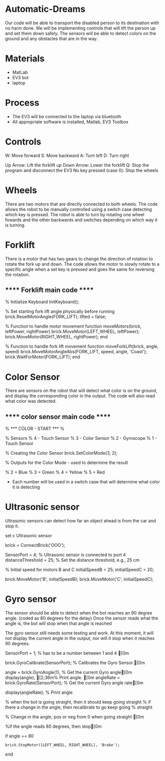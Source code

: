 # Automatic-Dreams

Our code will be able to transport the disabled person to its destination with no harm done. We will be implementing controls that will lift the person up and set them down safely. The sensors will be able to detect colors on the ground and any obstacles that are in the way. 

# Materials

* MatLab 
* EV3 bot 
* laptop 

# Process

* The EV3 will be connected to the laptop via bluetooth 
* All appropriate software is installed, Matlab, EV3 Toolbox 

# Controls


W: Move forward
S: Move backward
A: Turn left
D: Turn right

Up Arrow: Lift the forklift up
Down Arrow: Lower the forklift
Q: Stop the program and disconnect the EV3
No key pressed (case 0): Stop the wheels

# Wheels
There are two motors that are directly connected to both wheels. The code allows the robot to be manually controlled using a switch case detecting which key is pressed. The robot is able to turn by rotating one wheel fowards and the other backwards and switches depending on which way it is turning.



# Forklift
There is a motor that has two gears to change the direction of rotation to rotate the fork up and down. The code allows the motor to slowly rotate to a specific angle when a set key is pressed and goes the same for reversing the rotation.

**** Forklift main code ****
---------------------------------------------------------------------------------------
% Initialize Keyboard
InitKeyboard();

% Set starting fork lift angle physically before running
brick.ResetMotorAngle(FORK_LIFT);
lifted = false;

% Function to handle motor movement
function moveMotors(brick, leftPower, rightPower)
    brick.MoveMotor(LEFT_WHEEL, leftPower);
    brick.MoveMotor(RIGHT_WHEEL, rightPower);
end

% Function to handle fork lift movement
function moveForkLift(brick, angle, speed)
    brick.MoveMotorAngleAbs(FORK_LIFT, speed, angle, 'Coast');
    brick.WaitForMotor(FORK_LIFT);
end


# Color Sensor

There are sensors on the robot that will detect what color is on the ground, and display the corresponding color in the output. The code will also read what color was detected. 

**** color sensor main code ****
---------------------------------------------------------------------------------------

% *** COLOR - START *** %

% Sensors
% 4 - Touch Sensor
% 3 - Color Sensor
% 2 - Gyroscope
% 1 - Touch Sensor

% Creating the Color Sensor
brick.SetColorMode(3, 2);

% Outputs for the Color Mode - used to determine the result

% 2 = Blue
% 3 = Green
% 4 = Yellow
% 5 = Red

* Each number will be used in a switch case that will determine what color it is detecting 

# Ultrasonic sensor

Ultrasonic sensors can detect how far an object ahead is from the car and stop it.

set c Ultrasonic sensor 

brick = ConnectBrick('OOO');

SensorPort = 4;  % Ultrasonic sensor is connected to port 4
distanceThreshold = 25;  % Set the distance threshold, e.g., 25 cm

% Initial speed for motors B and C
initialSpeedB = 25;
initialSpeedC = 20;

brick.MoveMotor('B', initialSpeedB);
brick.MoveMotor('C', initialSpeedC);



# Gyro sensor

The sensor should be able to detect when the bot reaches an 90 degree angle. (coded as 80 degrees for the delay) 
Once the sensor reads what the angle is, the bot will stop when that angle is reached 

The gyro sensor still needs some testing and work. At this moment, it will not display the current angle in the output, nor will it stop when it reaches 90 degrees. 

SensorPort = 1; % has to be a number between 1 and 4 [0m

brick.GyroCalibrate(SensorPort); % Calibrates the Gyro Sensor.[0m

angle = brick.GyroAngle(1);  % Get the current Gyro angle[0m
display(angle); [2;36m% Print angle.
[0m
angleRate = brick.GyroRate(SensorPort); % Get the current Gyro angle rate[0m

display(angleRate); % Print angle

% when the bot is going straight, then it should keep going straight
% if there a change in the angle, then recalibrate to go keep going
% straight

% Change in the angle, pos or neg from 0 when going straight [0m

%if the angle reads 80 degrees, then stop[0m

if angle == 80

    brick.StopMotor([LEFT_WHEEL, RIGHT_WHEEL], 'Brake');

end


